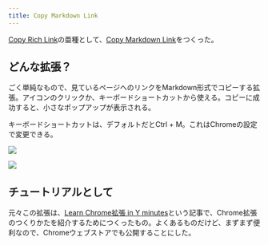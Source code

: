 ```yaml
---
title: Copy Markdown Link
---
```

[Copy Rich Link](https://chrome.google.com/webstore/detail/copy-rich-link/hikiamlgpdcabppakpmemaofmkgknpea)の亜種として、[Copy Markdown Link](https://chrome.google.com/webstore/detail/copy-markdown-link/gkceaaphhbeanfciglgpffnncfpipjpa)をつくった。

どんな拡張？
------

ごく単純なもので、見ているページへのリンクをMarkdown形式でコピーする拡張。アイコンのクリックか、キーボードショートカットから使える。コピーに成功すると、小さなポップアップが表示される。

キーボードショートカットは、デフォルトだとCtrl + M。これはChromeの設定で変更できる。

![](https://lh3.googleusercontent.com/QNt4B1KkeuOfk0iRwYug3QgFpGXJKQI1wxoGdK39JKbuu7oQCLz-I2oX420-mNjX3PvAYaH24gB3ul8llsmhUHOXfOfr1sdqnaQNhSh1ldSgnQ-ijkfOPSAoy1TCxzatLsFaPe3U91rhT1rAAI7DrusHak1RTJt45t1bpV--b0wbeVING5usyYU_Zl6l)

![](https://lh4.googleusercontent.com/E6QWxvOxEWcRB6qohOH_3ZLPpHvRZ4DV5vlZayjfRPmzMuMgDNnFwRfw3dKuRfrkqdbKHIZ2JalptP9rNCleQCvbjBeBGD6l-7OpEu8-vkbwNYCd1LagVRalIxlbe3yLw_C_OODngC4_LeFTyJ-yS9iEBqUOe8qu77CkInyHhOjqUXHMk-C1hL7VApJA)

チュートリアルとして
----------

元々この拡張は、[Learn Chrome拡張 in Y minutes](https://r7kamura.com/articles/2022-05-18-learn-chrome-extention-in-y-minutes)という記事で、Chrome拡張のつくりかたを紹介するためにつくったもの。よくあるものだけど、まずまず便利なので、Chromeウェブストアでも公開することにした。
